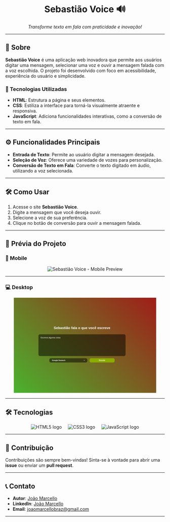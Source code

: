 <h1 align="center">Sebastião Voice 🔊</h1>

<p align="center">
  <i>Transforme texto em fala com praticidade e inovação!</i>
</p>

---

## 📖 Sobre

**Sebastião Voice** é uma aplicação web inovadora que permite aos usuários digitar uma mensagem, selecionar uma voz e ouvir a mensagem falada com a voz escolhida. O projeto foi desenvolvido com foco em acessibilidade, experiência do usuário e simplicidade.  

### 🚀 Tecnologias Utilizadas
- **HTML**: Estrutura a página e seus elementos.
- **CSS**: Estiliza a interface para torná-la visualmente atraente e responsiva.
- **JavaScript**: Adiciona funcionalidades interativas, como a conversão de texto em fala.

---

## ⚙️ Funcionalidades Principais

- **Entrada de Texto**: Permite ao usuário digitar a mensagem desejada.  
- **Seleção de Voz**: Oferece uma variedade de vozes para personalização.  
- **Conversão de Texto em Fala**: Converte o texto digitado em áudio, utilizando a voz selecionada.  

---

## 🛠️ Como Usar

1. Acesse o site **Sebastião Voice**.  
2. Digite a mensagem que você deseja ouvir.  
3. Selecione a voz de sua preferência.  
4. Clique no botão de conversão para ouvir a mensagem falada.  

---

## 🌟 Prévia do Projeto

### 📱 Mobile
<div align="center">
  <img height="400" src="https://github.com/Joaomarcellodev/Sebastiao_Voice/blob/main/git/Sebastiao_Voice_phone.png?raw=true" alt="Sebastião Voice - Mobile Preview" />
</div>

---

### 💻 Desktop
<div align="center">
  <img height="300" src="https://github.com/Joaomarcellodev/Sebastiao_Voice/blob/main/git/Sebastiao_Voice_desktop.png?raw=true" alt="Sebastião Voice - Desktop Preview" />
</div>

---

## 🛠️ Tecnologias
<div align="center">
  <img src="https://cdn.jsdelivr.net/gh/devicons/devicon/icons/html5/html5-original.svg" height="60" alt="HTML5 logo" />
  <img width="12" />
  <img src="https://cdn.jsdelivr.net/gh/devicons/devicon/icons/css3/css3-original.svg" height="60" alt="CSS3 logo" />
  <img width="12" />
  <img src="https://cdn.jsdelivr.net/gh/devicons/devicon/icons/javascript/javascript-original.svg" height="60" alt="JavaScript logo" />
</div>

---

## 🌟 Contribuição

Contribuições são sempre bem-vindas! Sinta-se à vontade para abrir uma **issue** ou enviar um **pull request**.

---

## 📞 Contato

- **Autor**: [João Marcello](https://github.com/Joaomarcellodev)  
- **LinkedIn**: [João Marcello](https://www.linkedin.com/in/joaomarcellodev/)  
- **Email**: joaomarcellobraz@gmail.com  

---
